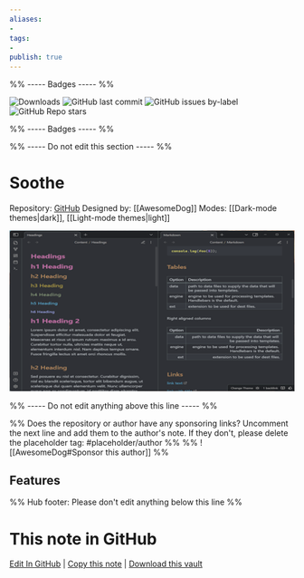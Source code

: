 ```yaml
---
aliases:
- 
tags: 
- 
publish: true
---
```


%% ----- Badges ----- %%

![Downloads](https://img.shields.io/badge/downloads-2627-573E7A?style=for-the-badge&logo=)
![GitHub last commit](https://img.shields.io/github/last-commit/AwesomeDog/obsidian-soothe?color=573E7A&label=last%20update&logo=github&style=for-the-badge)
![GitHub issues by-label](https://img.shields.io/github/issues/AwesomeDog/obsidian-soothe/help%20wanted?color=573E7A&logo=github&style=for-the-badge) 
![GitHub Repo stars](https://img.shields.io/github/stars/AwesomeDog/obsidian-soothe?color=573E7A&logo=github&style=for-the-badge)

%% ----- Badges ----- %%

%% ----- Do not edit this section ----- %%

# Soothe

Repository: [GitHub](https://github.com/AwesomeDog/obsidian-soothe)
Designed by: [[AwesomeDog]]
Modes: [[Dark-mode themes|dark]], [[Light-mode themes|light]]



![screenshot](https://github.com/AwesomeDog/obsidian-soothe/raw/HEAD/preview.png)

%% ----- Do not edit anything above this line ----- %% 

%% Does the repository or author have any sponsoring links? Uncomment the next line and add them to the author's note. If they don't, please delete the placeholder tag: #placeholder/author %%
%% ![[AwesomeDog#Sponsor this author]] %%


## Features



%% Hub footer: Please don't edit anything below this line %%

# This note in GitHub

<span class="git-footer">[Edit In GitHub](https://github.dev/obsidian-community/obsidian-hub/blob/main/02%20-%20Community%20Expansions/02.05%20All%20Community%20Expansions/Themes/Soothe.md "git-hub-edit-note") | [Copy this note](https://raw.githubusercontent.com/obsidian-community/obsidian-hub/main/02%20-%20Community%20Expansions/02.05%20All%20Community%20Expansions/Themes/Soothe.md "git-hub-copy-note") | [Download this vault](https://github.com/obsidian-community/obsidian-hub/archive/refs/heads/main.zip "git-hub-download-vault") </span>
